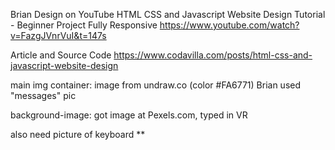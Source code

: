 Brian Design on YouTube
HTML CSS and Javascript Website Design Tutorial - Beginner Project Fully Responsive
https://www.youtube.com/watch?v=FazgJVnrVuI&t=147s

Article and Source Code
https://www.codavilla.com/posts/html-css-and-javascript-website-design

main img container: image from undraw.co (color #FA6771) Brian used "messages" pic

background-image: got image at Pexels.com, typed in VR

also need picture of keyboard **

